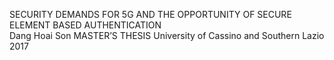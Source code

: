 SECURITY DEMANDS FOR 5G AND THE OPPORTUNITY OF SECURE ELEMENT BASED AUTHENTICATION  
Dang Hoai Son MASTER’S THESIS University of Cassino and Southern Lazio 2017
